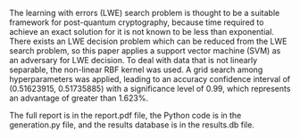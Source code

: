 The learning with errors (LWE) search problem is thought to be a suitable framework for post-quantum cryptography, because time required to achieve an exact solution for it is not known to be less than exponential. There exists an LWE decision problem which can be reduced from the LWE search problem, so this paper applies a support vector machine (SVM) as an adversary for LWE decision. To deal with data that is not linearly separable, the non-linear RBF kernel was used. A grid search among hyperparameters was applied, leading to an accuracy confidence interval of (0.51623915, 0.51735885) with a significance level of 0.99, which represents an advantage of greater than 1.623%.

The full report is in the report.pdf file, the Python code is in the generation.py file, and the results database is in the results.db file.
